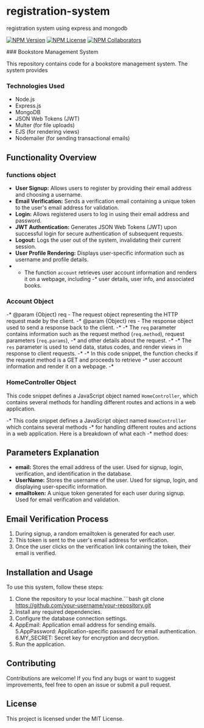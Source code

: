 # registration-system
registration system using express and mongodb
<p dir=auto>
<a href=""><img alt="NPM Version" src="https://img.shields.io/npm/v/registration-system"></a>
<a href=""><img alt="NPM License" src="https://img.shields.io/badge/license-MIT-blue"></a>
<a href="https://www.npmjs.com/package/registration-system?activeTab=readme"><img alt="NPM Collaborators" src="https://img.shields.io/npm/collaborators/registration-system"></a>

</p>
### Bookstore Management System

This repository contains code for a bookstore management system. The system provides

### Technologies Used

- Node.js
- Express.js
- MongoDB
- JSON Web Tokens (JWT)
- Multer (for file uploads)
- EJS (for rendering views)
- Nodemailer (for sending transactional emails)

## Functionality Overview
### functions object
- **User Signup:** Allows users to register by providing their email address and choosing a username.
- **Email Verification:** Sends a verification email containing a unique token to the user's email address for validation.
- **Login:** Allows registered users to log in using their email address and password.
- **JWT Authentication:** Generates JSON Web Tokens (JWT) upon successful login for secure authentication of subsequent requests.
- **Logout:** Logs the user out of the system, invalidating their current session.
- **User Profile Rendering:** Displays user-specific information such as username and profile details.
- * The function `account` retrieves user account information and renders it on a webpage, including
-* user details, user info, and associated books.
### Account Object
-* @param {Object} req - The request object representing the HTTP request made by the client.
-* @param {Object} res - The response object used to send a response back to the client.
-* 
-* The `req` parameter contains information such as the request method (`req.method`), request parameters (`req.params`),
-* and other details about the request.
-* 
-* The `res` parameter is used to send data, status codes, and render views in response to client requests.
-* 
-* In this code snippet, the function checks if the request method is a GET and proceeds to retrieve
-* user account information and render it on a webpage.
-*
### HomeController Object

This code snippet defines a JavaScript object named `HomeController`, which contains several methods for handling different routes and actions in a web application.



-* This code snippet defines a JavaScript object named `HomeController` which contains several methods
-* for handling different routes and actions in a web application. Here is a breakdown of what each
-* method does:


## Parameters Explanation

- **email:** Stores the email address of the user. Used for signup, login, verification, and identification in the database.
- **UserName:** Stores the username of the user. Used for signup, login, and displaying user-specific information.
- **emailtoken:** A unique token generated for each user during signup. Used for email verification and validation.

## Email Verification Process

1. During signup, a random emailtoken is generated for each user.
2. This token is sent to the user's email address for verification.
3. Once the user clicks on the verification link containing the token, their email is verified.

## Installation and Usage

To use this system, follow these steps:

1. Clone the repository to your local machine.```bash
   git clone https://github.com/your-username/your-repository.git
2. Install any required dependencies.
3. Configure the database connection settings.
4. AppEmail: Application email address for sending emails.
5.AppPassword: Application-specific password for email authentication.
6.MY_SECRET: Secret key for encryption and decryption.
7. Run the application.

## Contributing

Contributions are welcome! If you find any bugs or want to suggest improvements, feel free to open an issue or submit a pull request.

## License

This project is licensed under the MIT License.
